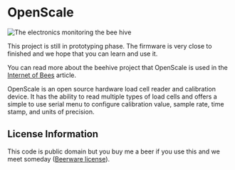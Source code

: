 OpenScale
=======

![The electronics monitoring the bee hive](https://raw.githubusercontent.com/sparkfun/OpenScale/Hive-Electronics.jpg)

This project is still in prototyping phase. The firmware is very close to finished and we hope that you can learn and use it. 

You can read more about the beehive project that OpenScale is used in the [Internet of Bees](http://makezine.com/projects/bees-sensors-monitor-hive-health/) article.

OpenScale is an open source hardware load cell reader and calibration device. It has the ability to read multiple types of load cells and offers a simple to use serial menu to configure calibration value, sample rate, time stamp, and units of precision.

License Information
-------------------

This code is public domain but you buy me a beer if you use this and we meet someday ([Beerware license](http://en.wikipedia.org/wiki/Beerware)).

